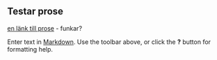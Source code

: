 ## Testar prose

[en länk till prose](http://prose.io) - funkar?



Enter text in [Markdown](http://daringfireball.net/projects/markdown/). Use the toolbar above, or click the **?** button for formatting help.
